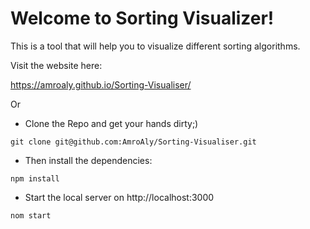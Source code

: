 # Welcome to Sorting Visualizer!

This is a tool that will help you to visualize different sorting algorithms.

Visit the website here:

https://amroaly.github.io/Sorting-Visualiser/

Or

- Clone the Repo and get your hands dirty;)

`git clone git@github.com:AmroAly/Sorting-Visualiser.git`

- Then install the dependencies:

`npm install`

- Start the local server on http://localhost:3000

`nom start`
